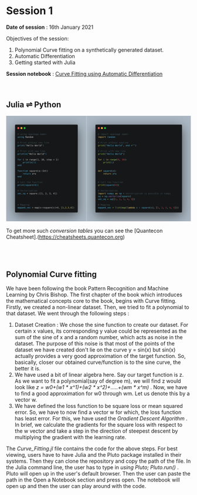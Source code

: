 # Session 1  
**Date of session** : 16th January 2021  

Objectives of the session:
  1. Polynomial Curve fitting on a synthetically generated dataset.
  2. Automatic Differentiation
  3. Getting started with Julia  

**Session notebook** : [Curve Fitting using Automatic Differentiation](https://htmlpreview.github.io/?https://github.com/S4DS-IEM/Study-Group/blob/sess_1/Misc/Curve_Fitting.html)
<br><br><br>

## Julia ⇌ Python
<img src = "Misc/convert.png" style="width=20%">  

To get more such *conversion tables* you can see the [Quantecon Cheatsheet].(https://cheatsheets.quantecon.org)  
<br><br><br>  

## Polynomial Curve fitting  
We have been following the book Pattern Recognition and Machine Learning by Chris Bishop. The first chapter of the book which introduces the mathematical concepts core to the book, begins with Curve fitting. Firstly, we created a non-linear dataset. Then, we tried to fit a polynomial to that dataset. We went through the following steps :
  1. Dataset Creation : We chose the sine function to create our dataset. For certain x values, its corresponding y value could be represented as the sum of the sine of x and a random number, which acts as noise in the dataset. The purpose of this noise is that most of the points of the dataset we have created don't lie on the curve y = sin(x) but sin(x) actually provides a very good approximation of the target function. So, basically, closer our obtained curve/function is to the sine curve, the better it is. 
  2. We have used a bit of linear algebra here. Say our target function is z. As we want to fit a polynomial(say of degree m), we will find z would look like  *z = w0+(w1 * x^1)+(w2 * x^2)+.....+(wm * x^m)*  . Now, we have to find a good approximation for w0 through wm. Let us denote this by a vector w.
  3. We have defined the loss function to be square loss or mean squared error. So, we have to now find a vector w for which, the loss function has least error. For this, we have used the *Gradient Descent Algorithm* . In brief, we calculate the gradients for the square loss with respect to the w vector and take a step in the direction of steepest descent by multiplying the gradient with the learning rate. 

The *Curve_Fitting.jl* file contains the code for the above steps. For best viewing, users have to have Julia and the Pluto package installed in their systems. Then they can clone the repository and copy the path of the file. In the Julia command line, the user has to type in *using Pluto; Pluto.run()* . Pluto will open up in the user's default browser. Then the user can paste the path in the Open a Notebook section and press open. The notebook will open up and then the user can play around with the code. 
